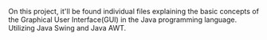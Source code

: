 On this project, it'll be found individual files explaining the basic concepts of the Graphical User Interface(GUI) in the Java programming language.
Utilizing Java Swing and Java AWT.
